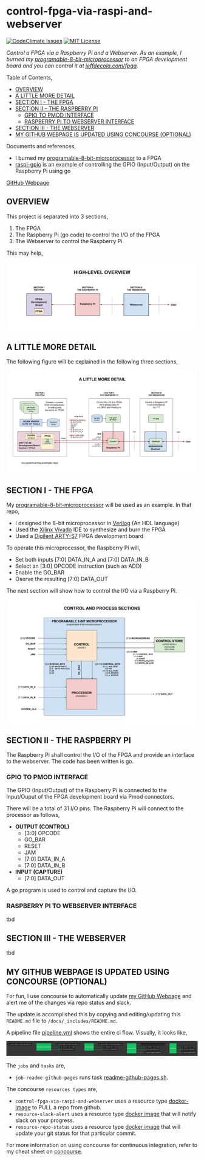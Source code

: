 # control-fpga-via-raspi-and-webserver

[![CodeClimate Issues](https://codeclimate.com/github/JeffDeCola/control-fpga-via-raspi-and-webserver/badges/issue_count.svg)](https://codeclimate.com/github/JeffDeCola/control-fpga-via-raspi-and-webserver/issues)
[![MIT License](http://img.shields.io/:license-mit-blue.svg)](http://jeffdecola.mit-license.org)

_Control a FPGA via a Raspberry Pi and a Webserver. As an example, I burned my
[programable-8-bit-microprocessor](https://github.com/JeffDeCola/my-systemverilog-examples/tree/master/systems/microprocessors/programable-8-bit-microprocessor)
to an FPGA development board and you can control it at
[jeffdecola.com/fpga](http://jeffdecola.com/fpga)._

Table of Contents,

* [OVERVIEW](https://github.com/JeffDeCola/control-fpga-via-raspi-and-webserver#overview)
* [A LITTLE MORE DETAIL](https://github.com/JeffDeCola/control-fpga-via-raspi-and-webserver#a-little-more-detail)
* [SECTION I - THE FPGA](https://github.com/JeffDeCola/control-fpga-via-raspi-and-webserver#section-i---the-fpga)
* [SECTION II - THE RASPBERRY PI](https://github.com/JeffDeCola/control-fpga-via-raspi-and-webserver#section-ii---the-raspberry-pi)
  * [GPIO TO PMOD INTERFACE](https://github.com/JeffDeCola/control-fpga-via-raspi-and-webserver#gpio-to-pmod-interface)
  * [RASPBERRY PI TO WEBSERVER INTERFACE](https://github.com/JeffDeCola/control-fpga-via-raspi-and-webserver#raspberry-pi-to-webserver-interface)
* [SECTION III - THE WEBSERVER](https://github.com/JeffDeCola/control-fpga-via-raspi-and-webserver#section-iii---the-webserver)
* [MY GITHUB WEBPAGE IS UPDATED USING CONCOURSE (OPTIONAL)](https://github.com/JeffDeCola/control-fpga-via-raspi-and-webserver#my-github-webpage-is-updated-using-concourse-optional)

Documents and references,

* I burned my
  [programable-8-bit-microprocessor](https://github.com/JeffDeCola/my-systemverilog-examples/tree/master/systems/microprocessors/programable-8-bit-microprocessor)
  to a FPGA
* [raspi-gpio](https://github.com/JeffDeCola/my-go-examples/tree/master/single-board-computers/raspi-gpio)
is an example of controlling the GPIO (Input/Output) on the Raspberry Pi using go

[GitHub Webpage](https://jeffdecola.github.io/control-fpga-via-raspi-and-webserver/)

## OVERVIEW

This project is separated into 3 sections,

1. The FPGA
2. The Raspberry Pi (go code) to control the I/O of the FPGA
3. The Webserver to control the Raspberry Pi

This may help,

![IMAGE - overview.jpg - IMAGE](docs/pics/overview.jpg)

## A LITTLE MORE DETAIL

The following figure will be explained in the following three sections,

![IMAGE - controlling-my-programable-8-bit-microprocessor-from-a-raspi-and-webserver.jpg - IMAGE](docs/pics/controlling-my-programable-8-bit-microprocessor-from-a-raspi-and-webserver.jpg)

## SECTION I - THE FPGA

My
[programable-8-bit-microprocessor](https://github.com/JeffDeCola/my-systemverilog-examples/tree/master/systems/microprocessors/programable-8-bit-microprocessor)
will be used as an example. In that repo,

* I designed the 8-bit microprocessor in
  [Verilog](https://github.com/JeffDeCola/my-cheat-sheets/tree/master/hardware/development/languages/systemverilog-cheat-sheet)
  (An HDL language)
* Used the
  [Xilinx Vivado](https://github.com/JeffDeCola/my-cheat-sheets/tree/master/hardware/tools/synthesis/xilinx-vivado-cheat-sheet) IDE to synthesize and burn the FPGA
* Used a
  [Digilent ARTY-S7](https://github.com/JeffDeCola/my-cheat-sheets/tree/master/hardware/tools/synthesis/xilinx-vivado-cheat-sheet)
  FPGA development board 

To operate this microprocessor, the Raspberry Pi will,

* Set both inputs [7:0] DATA_IN_A and [7:0] DATA_IN_B
* Select an [3:0] OPCODE instruction (such as ADD)
* Enable the GO_BAR
* Oserve the resulting [7:0] DATA_OUT

The next section will show how to control the I/O via a Raspberry Pi.

![IMAGE - Top-Level-Block-Diagram-of-the-8-bit-Microprocessor.jpg - IMAGE](https://github.com/JeffDeCola/my-systemverilog-examples/blob/master/docs/pics/Top-Level-Block-Diagram-of-the-8-bit-Microprocessor.jpg?raw=true)

## SECTION II - THE RASPBERRY PI

The Raspberry Pi shall control the I/O of the FPGA and provide an interface to
the webserver. The code has been written is go.

### GPIO TO PMOD INTERFACE

The GPIO (Input/Output) of the Raspberry Pi is connected to the
Input/Ouput of the FPGA development board via Pmod connectors.

There will be a total of 31 I/O pins.
The Raspberry Pi will connect to the processor as follows,

* **OUTPUT (CONTROL)**
  * [3:0] OPCODE
  * GO_BAR
  * RESET
  * JAM
  * [7:0] DATA_IN_A
  * [7:0] DATA_IN_B
* **INPUT (CAPTURE)**
  * [7:0] DATA_OUT

A go program is used to control and capture the I/O.

### RASPBERRY PI TO WEBSERVER INTERFACE

tbd

## SECTION III - THE WEBSERVER

tbd

## MY GITHUB WEBPAGE IS UPDATED USING CONCOURSE (OPTIONAL)

For fun, I use concourse to automatically update
[my GitHub Webpage](https://jeffdecola.github.io/control-fpga-via-raspi-and-webserver/) and alert me of
the changes via repo status and slack.

The update is accomplished this by copying and editing/updating
this `README.md` file to `/docs/_includes/README.md`.

A pipeline file [pipeline.yml](https://github.com/JeffDeCola/control-fpga-via-raspi-and-webserver/tree/master/ci/scripts/readme-github-pages.sh)
shows the entire ci flow. Visually, it looks like,

![IMAGE - control-fpga-via-raspi-and-webserver concourse ci pipeline - IMAGE](docs/pics/control-fpga-via-raspi-and-webserver-pipeline.jpg)

The `jobs` and `tasks` are,

* `job-readme-github-pages` runs task
  [readme-github-pages.sh](https://github.com/JeffDeCola/control-fpga-via-raspi-and-webserver/tree/master/ci/scripts/readme-github-pages.sh).

The concourse `resources types` are,

* `control-fpga-via-raspi-and-webserver` uses a resource type
  [docker-image](https://hub.docker.com/r/concourse/git-resource/)
  to PULL a repo from github.
* `resource-slack-alert` uses a resource type
  [docker image](https://hub.docker.com/r/cfcommunity/slack-notification-resource)
  that will notify slack on your progress.
* `resource-repo-status` uses a resource type
  [docker image](https://hub.docker.com/r/dpb587/github-status-resource)
  that will update your git status for that particular commit.

For more information on using concourse for continuous integration,
refer to my cheat sheet on [concourse](https://github.com/JeffDeCola/control-fpga-via-raspi-and-webserver/tree/master/software/operations-tools/continuous-integration-continuous-deployment/concourse-cheat-sheet).
